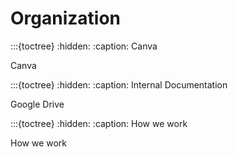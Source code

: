 # Organization

:::{toctree}
:hidden:
:caption: Canva

Canva <canva>

:::{toctree}
:hidden:
:caption: Internal Documentation

Google Drive <internal-documentation>

:::{toctree}
:hidden:
:caption: How we work

How we work <how-we-work>
